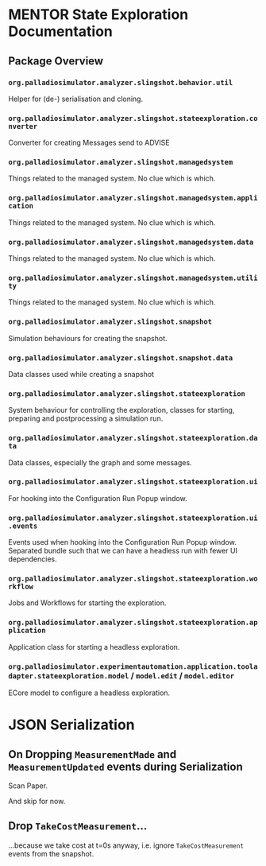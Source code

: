 # MENTOR State Exploration Documentation 

## Package Overview

### `org.palladiosimulator.analyzer.slingshot.behavior.util`

Helper for (de-) serialisation and cloning. 

### `org.palladiosimulator.analyzer.slingshot.stateexploration.converter`

Converter for creating Messages send to ADVISE

### `org.palladiosimulator.analyzer.slingshot.managedsystem`

Things related to the managed system. No clue which is which.

### `org.palladiosimulator.analyzer.slingshot.managedsystem.application`

Things related to the managed system. No clue which is which.

### `org.palladiosimulator.analyzer.slingshot.managedsystem.data`

Things related to the managed system. No clue which is which.

### `org.palladiosimulator.analyzer.slingshot.managedsystem.utility`

Things related to the managed system. No clue which is which.

### `org.palladiosimulator.analyzer.slingshot.snapshot`

Simulation behaviours for creating the snapshot. 

### `org.palladiosimulator.analyzer.slingshot.snapshot.data`

Data classes used while creating a snapshot

### `org.palladiosimulator.analyzer.slingshot.stateexploration`

System behaviour for controlling the exploration, classes for starting, preparing and postprocessing a simulation run.

### `org.palladiosimulator.analyzer.slingshot.stateexploration.data`

Data classes, especially the graph and some messages. 

### `org.palladiosimulator.analyzer.slingshot.stateexploration.ui`

For hooking into the Configuration Run Popup window. 

### `org.palladiosimulator.analyzer.slingshot.stateexploration.ui.events`

Events used when hooking into the Configuration Run Popup window. 
Separated bundle such that we can have a headless run with fewer UI dependencies.

### `org.palladiosimulator.analyzer.slingshot.stateexploration.workflow`

Jobs and Workflows for starting the exploration. 

### `org.palladiosimulator.analyzer.slingshot.stateexploration.application`

Application class for starting a headless exploration.

### `org.palladiosimulator.experimentautomation.application.tooladapter.stateexploration.model` / `model.edit` / `model.editor`

ECore model to configure a headless exploration.






# JSON Serialization

## On Dropping `MeasurementMade` and `MeasurementUpdated` events during Serialization

Scan Paper.

And skip for now. 

## Drop `TakeCostMeasurement`...
...because we take cost at t=0s anyway, i.e. ignore `TakeCostMeasurement` events from the snapshot.